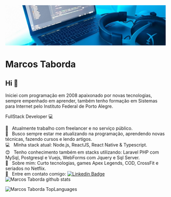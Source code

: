 <img width="auto" src="https://raw.githubusercontent.com/marcostaborda/marcostaborda/master/banner.jpg">

# Marcos Taborda

## Hi 👋
Iniciei com programação em 2008 apaixonado por novas tecnologias, sempre empenhado em aprender, também tenho formação em Sistemas para Internet pelo Instituto Federal de Porto Alegre.


FullStack Developer :computer:

 :rocket: &nbsp; Atualmente trabalho com freelancer e no serviço público.
 <br/> :purple_heart: &nbsp; Busco sempre estar me atualizando na programação, aprendendo novas técnicas, fazendo cursos e lendo artigos.
 <br/> 💻 &nbsp; Minha stack atual: Node.js, ReactJS, React Native & Typescript.
 <br/> :blush: &nbsp; Tenho conhecimento também em stacks utilizando: Laravel PHP com MySql, Postgresql e Vuejs, WebForms com Jquery e Sql Server.
 <br/> 💬 &nbsp; Sobre mim: Curto tecnologias, games Apex Legends, COD, CrossFit e seriados no Netflix.
 <br/> 📩 &nbsp; Entre em contato comigo: [![Linkedin Badge](https://img.shields.io/badge/-MarcosTaborda-blue?style=flat-square&logo=Linkedin&logoColor=white&link=https://www.linkedin.com/in/tabordamarcos/)](https://www.linkedin.com/in/tabordamarcos/) 
<br/>
![Marcos Taborda github stats](https://github-readme-stats.vercel.app/api?username=marcostaborda&count_private=true&show_icons=true&theme=dark&hide=stars)

![Marcos Taborda TopLanguages](https://github-readme-stats.vercel.app/api/top-langs/?username=marcostaborda&layout=compact)


